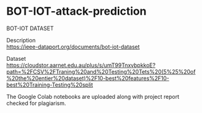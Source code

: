 # BOT-IOT-attack-prediction

BOT-IOT DATASET 

Description         
https://ieee-dataport.org/documents/bot-iot-dataset

Dataset                    
https://cloudstor.aarnet.edu.au/plus/s/umT99TnxvbpkkoE?path=%2FCSV%2FTraning%20and%20Testing%20Tets%20(5%25%20of%20the%20entier%20dataset)%2F10-best%20features%2F10-best%20Training-Testing%20split

The Google Colab notebooks are uploaded along with project report checked for plagiarism.
